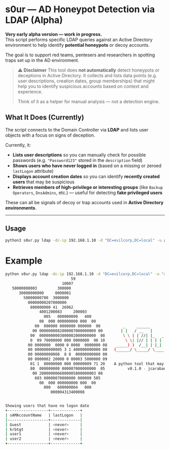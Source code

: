 # s0ur — AD Honeypot Detection via LDAP (Alpha)

**Very early alpha version — work in progress.**  
This script performs specific LDAP queries against an Active Directory environment to help identify **potential honeypots** or decoy accounts.

The goal is to support red teams, pentesers and researchers in spotting traps set up in the AD environment.



> ⚠️ **Disclaimer**
> This tool does **not automatically** detect honeypots or deceptions in Active Directory.
> It collects and lists data points (e.g. user descriptions, creation dates, group memberships) that might help you to identify suspicious accounts based on context and experience.
>
> Think of it as a helper for manual analysis — not a detection engine.


## What It Does (Currently)

The script connects to the Domain Controller via **LDAP** and lists user objects with a focus on signs of deception.

Currently, it:

* **Lists user descriptions** so you can manually check for possible passwords
  (e.g. `"Password123"` stored in the `description` field)
* **Shows users who have never logged in**
  (based on a missing or zeroed `lastLogon` attribute)
* **Displays account creation dates**
  so you can identify **recently created users** that may be suspicious
* **Retrieves members of high-privilege or interesting groups**
  (like `Backup Operators`, `DnsAdmins`, etc.) — useful for detecting **fake privileged users**

These can all be signals of decoy or trap accounts used in **Active Directory environments**.

---

## Usage

```bash
python3 s0ur.py ldap -dc-ip 192.168.1.10 -d "DC=evilcorp,DC=local" -u admin
```

# Example
```bash
python s0ur.py ldap -dc-ip 192.168.1.10 -d "DC=evilcorp,DC=local" -u "admin" -p $(cat ../password)
                             59                                                                          
                         10007                                                                           
   50000000003         300000                                                                            
      30000000000     0000001                                                                            
        50000000700  3000000                                                                             
          00000000207000000                                                                              
           800000000 41  26962                                                                           
               4001200083     200003                                                                     
                 005   000000000   400                                                                   
               00  000 000000000 000  00                                                                 
             00  000000 0000000 000000  00          _     ______                                                                                                                                                  
            00 0000000082000007000000009 00        | |   / __   |                                                                                                                                                 
           00  0000000003000002000000000  08        \ \ | | //| |_   _  ____ ____  _   _                                                                                                                          
           0  09 70000000 000 0000000  90 10         \ \| |// | | | | |/ ___)  _ \| | | |                                                                                                                         
          00 0000000  0000 0 0008  0000000 08    _____) )  /__| | |_| | |_  | | | | |_| |                                                                                                                         
          00 000000000005 3 1 400000000000 00   (______/ \_____/ \____|_(_) | ||_/ \__  |                                                                                                                         
          00 00000000008  8 8  00000000000 00                               |_|   (____/                                                                                                                          
          80 0000002 20000 0 00003 5000000 09                                                            
           01 1  80000000 000 00000009 71 20    A python tool that may help to detect AD Honeypots                                                                                                                
           80  000000000 000007000000000  05          v0.1.0 - jcarabantes - @Mr_RedSmasher                                                                                                                       
            00 2000000066000005800000003 08                                                              
             603 00000070000000 000000 505                                                               
               00  000 000000000 000  00                                                                 
                 000   600000004   000                                                                   
                    000004313400008                                                                      


Showing users that have no logon date               
+------------------+-------------+                  
| sAMAccountName   | lastLogon   |                  
|------------------+-------------|                  
| Guest            | <never>     |                  
| krbtgt           | <never>     |                  
| user1            | <never>     |                  
| user2            | <never>     |                  
+------------------+-------------+
```